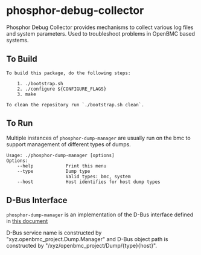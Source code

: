 # phosphor-debug-collector
Phosphor Debug Collector provides mechanisms to collect various log files and
system parameters. Used to troubleshoot problems in OpenBMC based systems.

## To Build
```
To build this package, do the following steps:

    1. ./bootstrap.sh
    2. ./configure ${CONFIGURE_FLAGS}
    3. make

To clean the repository run `./bootstrap.sh clean`.
```

## To Run
Multiple instances of `phosphor-dump-manager` are usually run on the bmc
to support management of different types of dumps.
```
Usage: ./phosphor-dump-manager [options]
Options:
    --help            Print this menu
    --type            Dump type
                      Valid types: bmc, system
    --host            Host identifies for host dump types
```

## D-Bus Interface
`phosphor-dump-manager` is an implementation of the D-Bus interface
defined in [this document]()

D-Bus service name is constructed by
"xyz.openbmc_project.Dump.Manager"
and D-Bus object path is constructed by
"/xyz/openbmc_project/Dump/{type}{host}".


